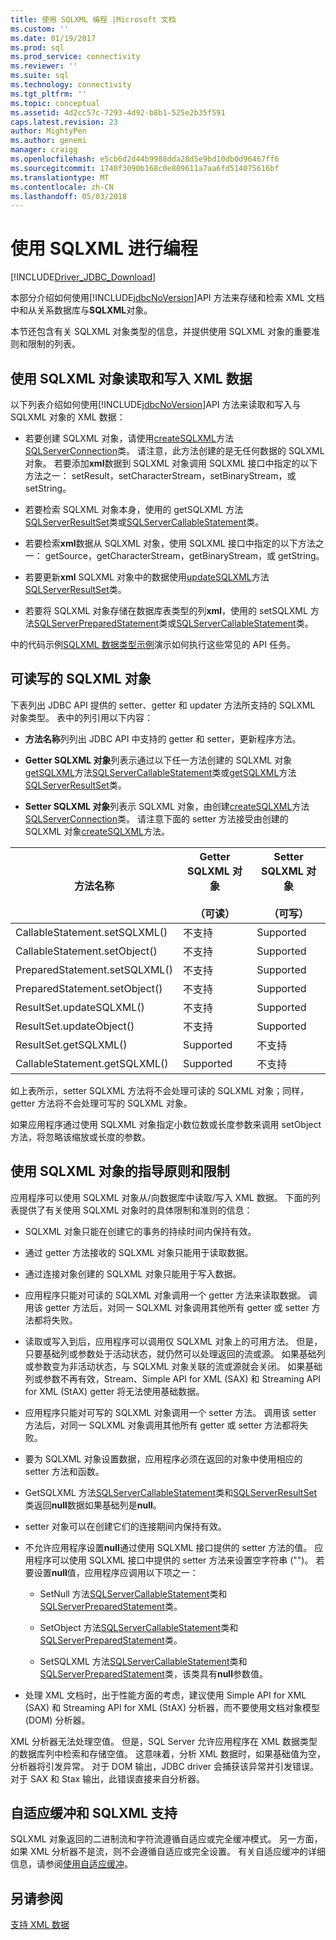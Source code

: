 ```yaml
---
title: 使用 SQLXML 编程 |Microsoft 文档
ms.custom: ''
ms.date: 01/19/2017
ms.prod: sql
ms.prod_service: connectivity
ms.reviewer: ''
ms.suite: sql
ms.technology: connectivity
ms.tgt_pltfrm: ''
ms.topic: conceptual
ms.assetid: 4d2cc57c-7293-4d92-b8b1-525e2b35f591
caps.latest.revision: 23
author: MightyPen
ms.author: genemi
manager: craigg
ms.openlocfilehash: e5cb6d2d44b9988dda28d5e9bd10db0d96467ff6
ms.sourcegitcommit: 1740f3090b168c0e809611a7aa6fd514075616bf
ms.translationtype: MT
ms.contentlocale: zh-CN
ms.lasthandoff: 05/03/2018
---
```

# <a name="programming-with-sqlxml"></a>使用 SQLXML 进行编程
[!INCLUDE[Driver_JDBC_Download](../../includes/driver_jdbc_download.md)]

  本部分介绍如何使用[!INCLUDE[jdbcNoVersion](../../includes/jdbcnoversion_md.md)]API 方法来存储和检索 XML 文档中和从关系数据库与**SQLXML**对象。  
  
 本节还包含有关 SQLXML 对象类型的信息，并提供使用 SQLXML 对象的重要准则和限制的列表。  
  
## <a name="reading-and-writing-xml-data-with-sqlxml-objects"></a>使用 SQLXML 对象读取和写入 XML 数据  
 以下列表介绍如何使用[!INCLUDE[jdbcNoVersion](../../includes/jdbcnoversion_md.md)]API 方法来读取和写入与 SQLXML 对象的 XML 数据：  
  
-   若要创建 SQLXML 对象，请使用[createSQLXML](../../connect/jdbc/reference/createsqlxml-method-sqlserverconnection.md)方法[SQLServerConnection](../../connect/jdbc/reference/sqlserverconnection-class.md)类。 请注意，此方法创建的是无任何数据的 SQLXML 对象。 若要添加**xml**数据到 SQLXML 对象调用 SQLXML 接口中指定的以下方法之一： setResult，setCharacterStream，setBinaryStream，或 setString。  
  
-   若要检索 SQLXML 对象本身，使用的 getSQLXML 方法[SQLServerResultSet](../../connect/jdbc/reference/sqlserverresultset-class.md)类或[SQLServerCallableStatement](../../connect/jdbc/reference/sqlservercallablestatement-class.md)类。  
  
-   若要检索**xml**数据从 SQLXML 对象，使用 SQLXML 接口中指定的以下方法之一： getSource，getCharacterStream，getBinaryStream，或 getString。  
  
-   若要更新**xml** SQLXML 对象中的数据使用[updateSQLXML](../../connect/jdbc/reference/updatesqlxml-method-sqlserverresultset.md)方法[SQLServerResultSet](../../connect/jdbc/reference/sqlserverresultset-class.md)类。  
  
-   若要将 SQLXML 对象存储在数据库表类型的列**xml**，使用的 setSQLXML 方法[SQLServerPreparedStatement](../../connect/jdbc/reference/sqlserverpreparedstatement-class.md)类或[SQLServerCallableStatement](../../connect/jdbc/reference/sqlservercallablestatement-class.md)类。  
  
 中的代码示例[SQLXML 数据类型示例](../../connect/jdbc/sqlxml-data-type-sample.md)演示如何执行这些常见的 API 任务。  
  
## <a name="readable-and-writable-sqlxml-objects"></a>可读写的 SQLXML 对象  
 下表列出 JDBC API 提供的 setter、getter 和 updater 方法所支持的 SQLXML 对象类型。 表中的列引用以下内容：  
  
-   **方法名称**列列出 JDBC API 中支持的 getter 和 setter，更新程序方法。  
  
-   **Getter SQLXML 对象**列表示通过以下任一方法创建的 SQLXML 对象[getSQLXML](../../connect/jdbc/reference/getsqlxml-method-sqlservercallablestatement.md)方法[SQLServerCallableStatement](../../connect/jdbc/reference/sqlservercallablestatement-class.md)类或[getSQLXML](../../connect/jdbc/reference/getsqlxml-method-sqlserverresultset.md)方法[SQLServerResultSet](../../connect/jdbc/reference/sqlserverresultset-class.md)类。  
  
-   **Setter SQLXML 对象**列表示 SQLXML 对象，由创建[createSQLXML](../../connect/jdbc/reference/createsqlxml-method-sqlserverconnection.md)方法[SQLServerConnection](../../connect/jdbc/reference/sqlserverconnection-class.md)类。 请注意下面的 setter 方法接受由创建的 SQLXML 对象[createSQLXML](../../connect/jdbc/reference/createsqlxml-method-sqlserverconnection.md)方法。  
  
|方法名称|Getter SQLXML 对象<br /><br /> （可读）|Setter SQLXML 对象<br /><br /> （可写）|  
|-----------------|-------------------------------------------|-------------------------------------------|  
|CallableStatement.setSQLXML()|不支持|Supported|  
|CallableStatement.setObject()|不支持|Supported|  
|PreparedStatement.setSQLXML()|不支持|Supported|  
|PreparedStatement.setObject()|不支持|Supported|  
|ResultSet.updateSQLXML()|不支持|Supported|  
|ResultSet.updateObject()|不支持|Supported|  
|ResultSet.getSQLXML()|Supported|不支持|  
|CallableStatement.getSQLXML()|Supported|不支持|  
  
 如上表所示，setter SQLXML 方法将不会处理可读的 SQLXML 对象；同样，getter 方法将不会处理可写的 SQLXML 对象。  
  
 如果应用程序通过使用 SQLXML 对象指定小数位数或长度参数来调用 setObject 方法，将忽略该缩放或长度的参数。  
  
## <a name="guidelines-and-limitations-when-using-sqlxml-objects"></a>使用 SQLXML 对象的指导原则和限制  
 应用程序可以使用 SQLXML 对象从/向数据库中读取/写入 XML 数据。 下面的列表提供了有关使用 SQLXML 对象时的具体限制和准则的信息：  
  
-   SQLXML 对象只能在创建它的事务的持续时间内保持有效。  
  
-   通过 getter 方法接收的 SQLXML 对象只能用于读取数据。  
  
-   通过连接对象创建的 SQLXML 对象只能用于写入数据。  
  
-   应用程序只能对可读的 SQLXML 对象调用一个 getter 方法来读取数据。 调用该 getter 方法后，对同一 SQLXML 对象调用其他所有 getter 或 setter 方法都将失败。  
  
-   读取或写入到后，应用程序可以调用仅 SQLXML 对象上的可用方法。 但是，只要基础列或参数处于活动状态，就仍然可以处理返回的流或源。 如果基础列或参数变为非活动状态，与 SQLXML 对象关联的流或源就会关闭。 如果基础列或参数不再有效，Stream、Simple API for XML (SAX) 和 Streaming API for XML (StAX) getter 将无法使用基础数据。  
  
-   应用程序只能对可写的 SQLXML 对象调用一个 setter 方法。 调用该 setter 方法后，对同一 SQLXML 对象调用其他所有 getter 或 setter 方法都将失败。  
  
-   要为 SQLXML 对象设置数据，应用程序必须在返回的对象中使用相应的 setter 方法和函数。  
  
-   GetSQLXML 方法[SQLServerCallableStatement](../../connect/jdbc/reference/sqlservercallablestatement-class.md)类和[SQLServerResultSet](../../connect/jdbc/reference/sqlserverresultset-class.md)类返回**null**数据如果基础列是**null**。  
  
-   setter 对象可以在创建它们的连接期间内保持有效。  
  
-   不允许应用程序设置**null**通过使用 SQLXML 接口提供的 setter 方法的值。 应用程序可以使用 SQLXML 接口中提供的 setter 方法来设置空字符串 ("")。 若要设置**null**值，应用程序应调用以下项之一：  
  
    -   SetNull 方法[SQLServerCallableStatement](../../connect/jdbc/reference/sqlservercallablestatement-class.md)类和[SQLServerPreparedStatement](../../connect/jdbc/reference/sqlserverpreparedstatement-class.md)类。  
  
    -   SetObject 方法[SQLServerCallableStatement](../../connect/jdbc/reference/sqlservercallablestatement-class.md)类和[SQLServerPreparedStatement](../../connect/jdbc/reference/sqlserverpreparedstatement-class.md)类。  
  
    -   SetSQLXML 方法[SQLServerCallableStatement](../../connect/jdbc/reference/sqlservercallablestatement-class.md)类和[SQLServerPreparedStatement](../../connect/jdbc/reference/sqlserverpreparedstatement-class.md)类，该类具有**null**参数值。  
  
-   处理 XML 文档时，出于性能方面的考虑，建议使用 Simple API for XML (SAX) 和 Streaming API for XML (StAX) 分析器，而不要使用文档对象模型 (DOM) 分析器。  
  
 XML 分析器无法处理空值。 但是，SQL Server 允许应用程序在 XML 数据类型的数据库列中检索和存储空值。 这意味着，分析 XML 数据时，如果基础值为空，分析器将引发异常。 对于 DOM 输出，JDBC driver 会捕获该异常并引发错误。 对于 SAX 和 Stax 输出，此错误直接来自分析器。  
  
## <a name="adaptive-buffering-and-sqlxml-support"></a>自适应缓冲和 SQLXML 支持  
 SQLXML 对象返回的二进制流和字符流遵循自适应或完全缓冲模式。 另一方面，如果 XML 分析器不是流，则不会遵循自适应或完全设置。 有关自适应缓冲的详细信息，请参阅[使用自适应缓冲](../../connect/jdbc/using-adaptive-buffering.md)。  
  
## <a name="see-also"></a>另请参阅  
 [支持 XML 数据](../../connect/jdbc/supporting-xml-data.md)  
  
  
